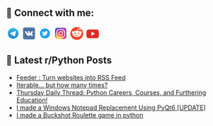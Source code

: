 ## 🔎 Connect with me:
[<img src="https://github.com/bullbesh/bullbesh/blob/main/images/Telegram.png" width="32" height="32" />](https://t.me/bullbesh)
[<img src="https://github.com/bullbesh/bullbesh/blob/main/images/VK.png" width="32" height="32" />](https://vk.com/bullbesh)
[<img src="https://github.com/bullbesh/bullbesh/blob/main/images/Twitter.png" width="32" height="32" />](https://twitter.com/bullbesh1)
[<img src="https://github.com/bullbesh/bullbesh/blob/main/images/Instagram.png" width="32" height="32" />](https://www.instagram.com/bullbesh)
[<img src="https://github.com/bullbesh/bullbesh/blob/main/images/Reddit.png" width="32" height="32" />](https://www.reddit.com/user/bullbesh)
[<img src="https://github.com/bullbesh/bullbesh/blob/main/images/YouTube.png" width="32" height="32" />](https://www.youtube.com/channel/UCtfjRs6uzgq5mfm8S06WTcg)

## 📕 Latest r/Python Posts
<!-- BLOG-POST-LIST:START -->
- [Feeder : Turn websites into RSS Feed](https://www.reddit.com/r/Python/comments/1ag519q/feeder_turn_websites_into_rss_feed/)
- [Iterable... but how many times?](https://www.reddit.com/r/Python/comments/1ag0wsk/iterable_but_how_many_times/)
- [Thursday Daily Thread: Python Careers, Courses, and Furthering Education!](https://www.reddit.com/r/Python/comments/1afww1c/thursday_daily_thread_python_careers_courses_and/)
- [I made a Windows Notepad Replacement Using PyQt6 [UPDATE]](https://www.reddit.com/r/Python/comments/1afosys/i_made_a_windows_notepad_replacement_using_pyqt6/)
- [I made a Buckshot Roulette game in python](https://www.reddit.com/r/Python/comments/1afndv7/i_made_a_buckshot_roulette_game_in_python/)
<!-- BLOG-POST-LIST:END -->
